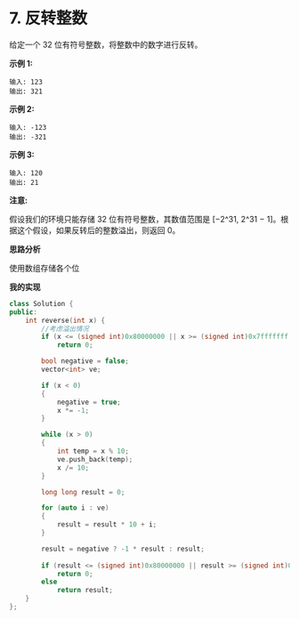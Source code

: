 # 7. 反转整数

给定一个 32 位有符号整数，将整数中的数字进行反转。

**示例 1:**

```
输入: 123
输出: 321
```

 **示例 2:**

```
输入: -123
输出: -321
```

**示例 3:**

```
输入: 120
输出: 21
```

**注意:**

假设我们的环境只能存储 32 位有符号整数，其数值范围是 [−2^31,  2^31 − 1]。根据这个假设，如果反转后的整数溢出，则返回 0。

**思路分析**

使用数组存储各个位

**我的实现**

```c++
class Solution {
public:
	int reverse(int x) {
		//考虑溢出情况
		if (x <= (signed int)0x80000000 || x >= (signed int)0x7fffffff || x == 0)
			return 0;

		bool negative = false;
		vector<int> ve;

		if (x < 0)
		{
			negative = true;
			x *= -1;
		}

		while (x > 0)
		{
			int temp = x % 10;
			ve.push_back(temp);
			x /= 10;
		}

		long long result = 0;

		for (auto i : ve)
		{
			result = result * 10 + i;
		}

		result = negative ? -1 * result : result;
		
		if (result <= (signed int)0x80000000 || result >= (signed int)0x7fffffff)
			return 0;
		else
			return result;
	}
};
```

